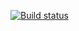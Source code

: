 [![Build status](https://ci.appveyor.com/api/projects/status/1wf64yvamawycs70?svg=true)](https://ci.appveyor.com/project/SSS5900/selen-debit-card-application)